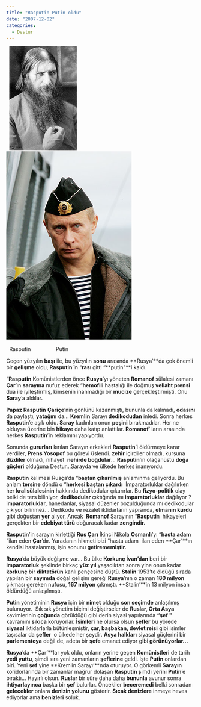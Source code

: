 ```yaml
---
title: "Rasputin Putin oldu"
date: "2007-12-02"
categories: 
  - Destur
---
```


  [![180px-rasputin_pt.jpg](../uploads/2007/12/180px-rasputin_pt.jpg)](../uploads/2007/12/180px-rasputin_pt.jpg "180px-rasputin_pt.jpg")  [![4104ve7.jpg](../uploads/2007/12/4104ve7.jpg)](../uploads/2007/12/4104ve7.jpg "4104ve7.jpg")

  Rasputin                 Putin           

Geçen yüzyılın **başı** ile, bu yüzyılın **sonu** arasında **Rusya’**da çok önemli bir **gelişme** oldu, **Rasputin**’in “**ras**ı gitti “**putin"**i kaldı.

“**Rasputin** Komünistlerden önce **Rusya**’yı yöneten **Romanof** sülalesi zamanı **Çar**’ın **sarayına** nufuz ederek “**hemofili** hastalığı ile doğmuş **veliaht prensi** dua ile iyileştirmiş, kimsenin inanmadığı bir **mucize** gerçekleştirmişti. Onu **Saray**’a aldılar.

**Papaz Rasputin** **Çariçe**’nin gönlünü kazanmıştı, bununla da kalmadı, **odasını** da paylaştı, **yatağını** da… **Kremlin** Sarayı **dedikodudan** inledi. Sonra herkes **Rasputin**’e aşık oldu. **Saray** kadınları onun **peşini** bırakmadılar. Her ne olduysa üzerine bin **hikaye** daha katıp anlattılar. **Romanof**’ ların arasında herkes **Rasputin**’in reklamını yapıyordu.

Sonunda **gururları** kırılan Sarayın erkekleri **Rasputin**’i öldürmeye karar verdiler, **Prens Yosopof** bu görevi üslendi. **zehir** içirdiler olmadı, kurşuna **dizdiler** olmadı, nihayet  **nehirde boğdular**… **Rasputin**’in olağanüstü **doğa güçleri** olduğuna Destur...Sarayda ve ülkede herkes inanıyordu.

**Rasputin** kelimesi Rusça’da “**baştan çıkarılmış** anlamınma geliyordu. Bu anlam **tersine** döndü o “**herkesi baştan çıkardı**  İmparatorluklar dağılırken her **kral sülalesinin** hakkında dedikodular çıkarırlar. Bu **fizyo-politik** olay belki de ters biliniyor, **dedikodular** çıktığında mı **imparatorluklar** dağılıyor ? i**mparatorluklar,** hanedanlar, siyasal düzenler bozulduğunda mı dedikodular çıkıyor bilinmez… Dedikodu ve rezalet iktidarların yapısında, **elmanın kurdu** gibi doğuştan **yer** alıyor, Ancak  **Romanof** Sarayının “**Rasputi**n  hikayeleri gerçekten bir **edebiyat türü** doğuracak kadar **zengindir.**  

**Rasputin**’in sarayın kirlettiği **Rus Çarı** İkinci Nikola **Osmanlı**’yı “**hasta adam** “ilan eden **Çar**’dır. Yaradanın hikmeti bizi “hasta adam  ilan eden **Çar’**ın kendisi hastalanmış, işin sonunu **getirememiştir.**  

**Rusya**’da büyük değişme var… Bu ülke **Korkunç İvan’dan** beri bir **imparatorluk** şeklinde birkaç **yüz yıl** yaşadıktan sonra yine onun kadar **korkunç** bir **diktatörün** kanlı pençesine düştü. **Stalin** 1953’te öldüğü sırada yapılan bir **sayımda** doğal gelişim gereği **Rusya**’nın o zaman **180 milyon** çıkması gereken nufusu, **167 milyon** çıkmıştı. **Stalin’**in 13 milyon insan öldürdüğü anlaşılmıştı.

**Putin** yönetiminin **Rusya** için bir **nimet** olduğu **son seçimde** anlaşılmış bulunuyor.  Sık sık yönetim biçimi değiştirseler de **Ruslar, Orta Asya** kavimlerinin **çoğunda** görüldüğü gibi derin siyasi yapılarında **“şef "** kavramını **sıkıca** koruyorlar. **İsimleri** ne olursa olsun **şefler** bu yörede **siyasal** iktidarlarla bütünleşmiştir, **çar, başbakan, devlet reisi** gibi isimler taşısalar da **şefler**  o ülkede her şeydir. **Asya halkları** siyasal güçlerini bir **parlementoya** değil de, adeta bir **şefe** emanet ediyor gibi **görünüyorlar…**

**Rusya**’da **Çar’**lar yok oldu, onların yerine geçen **Komünistleri** de tarih **yedi yuttu**, şimdi sıra yeni zamanların **şeflerine** geldi. İşte **Putin** onlardan biri. Yeni **şef** yine **Kremlin Sarayı’**nda oturuyor. O görkemli **Sarayın** koridorlarında bir zamanlar mağrur dolaşan **Rasputin ş**imdi yerini **Putin**’e bıraktı… Hayırlı olsun. **Ruslar** bir süre daha daha **bununla** avunur sonra **ihtiyarlayınca** başka bir **şef** bulurlar. Öncekiler **beceremedi** belki sonradan **gelecekler** onlara **denizin yolunu** gösterir. **Sıcak denizlere** inmeye heves ediyorlar ama **benizleri** soluk.
